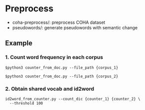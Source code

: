# Preprocess
- coha-preprocess/: preprocess COHA dataset
- pseudowords/: generate pseudowords with semantic change

## Example
### 1. Count word frequency in each corpus
```
$python3 counter_from_doc.py --file_path {corpus_1}

$python3 counter_from_doc.py --file_path {corpus_2}
```
### 2. Obtain shared vocab and id2word
```
id2word_from_counter.py --count_dic {counter_1} {counter_2} \
  --threshold 100
```
